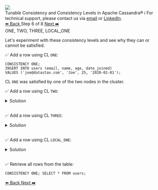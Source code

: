 <!-- TOP -->
<div class="top">
  <img src="https://datastax-academy.github.io/katapod-shared-assets/images/ds-academy-logo.svg" />
  <div class="scenario-title-section">
    <span class="scenario-title">Tunable Consistency and Consistency Levels in Apache Cassandra®</span>
    <span class="scenario-subtitle">ℹ️ For technical support, please contact us via <a href="mailto:aleksandr.volochnev@datastax.com">email</a> or <a href="https://dtsx.io/aleks">LinkedIn</a>.</span> 
  </div>
</div>

<!-- NAVIGATION -->
<div id="navigation-top" class="navigation-top">
 <a href='command:katapod.loadPage?[{"step":"step5"}]'
   class="btn btn-dark navigation-top-left">⬅️ Back
 </a>
<span class="step-count"> Step 6 of 8</span>
 <a href='command:katapod.loadPage?[{"step":"step7"}]' 
    class="btn btn-dark navigation-top-right">Next ➡️
  </a>
</div>

<!-- CONTENT -->

<div class="step-title">ONE, TWO, THREE, LOCAL_ONE</div>

Let's experiment with these consistency levels and see why 
they can or cannot be satisfied.
 
✅ Add a row using CL `ONE`:
```
CONSISTENCY ONE;
INSERT INTO users (email, name, age, date_joined) 
VALUES ('joe@datastax.com', 'Joe', 25, '2020-01-01');
```
CL `ONE` was satisfied by one of the two nodes in the cluster.


✅ Add a row using CL `TWO`:
<details>
  <summary>Solution</summary>

```
CONSISTENCY TWO;
INSERT INTO users (email, name, age, date_joined) 
VALUES ('jen@datastax.com', 'Jen', 27, '2020-01-01');
```

CL `TWO` was satisfied by the two nodes in the cluster.

</details>

<br/>

✅ Add a row using CL `THREE`:
<details>
  <summary>Solution</summary>

```
CONSISTENCY THREE;
INSERT INTO users (email, name, age, date_joined) 
VALUES ('art@datastax.com', 'Art', 33, '2020-05-04');
```

CL `THREE` could not be satisfied because the cluster does not have three replicas to respond.

</details>

<br/>

✅ Add a row using CL `LOCAL_ONE`:
<details>
  <summary>Solution</summary>

```
CONSISTENCY LOCAL_ONE;
INSERT INTO users (email, name, age, date_joined) 
VALUES ('jim@datastax.com', 'Jim', 31, '2020-05-07');
```

CL `LOCAL_ONE` was satisfied by the node in our local datacenter *DC-London*.

</details>

<br/>

✅ Retrieve all rows from the table:
```
CONSISTENCY ONE; SELECT * FROM users;
```

<!-- NAVIGATION -->
<div id="navigation-bottom" class="navigation-bottom">
 <a href='command:katapod.loadPage?[{"step":"step5"}]'
   class="btn btn-dark navigation-bottom-left">⬅️ Back
 </a>
 <a href='command:katapod.loadPage?[{"step":"step7"}]'
    class="btn btn-dark navigation-bottom-right">Next ➡️
  </a>
</div>

